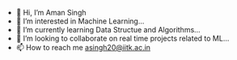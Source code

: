 - 👋 Hi, I’m Aman Singh
- 👀 I’m interested in Machine Learning...
- 🌱 I’m currently learning Data Structue and Algorithms...
- 💞️ I’m looking to collaborate on real time projects related to ML...
- 📫 How to reach me asingh20@iitk.ac.in

<!---
asingh20github/asingh20github is a ✨ special ✨ repository because its `README.md` (this file) appears on your GitHub profile.
You can click the Preview link to take a look at your changes.
--->
